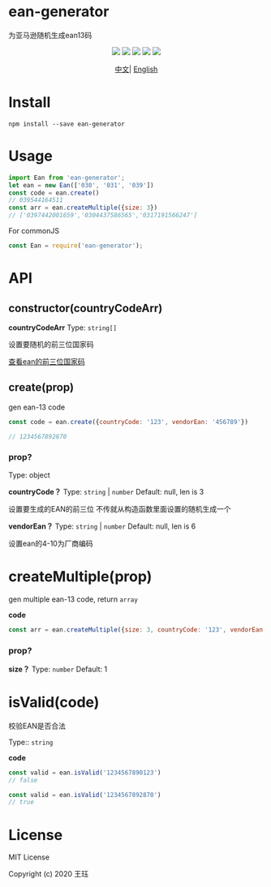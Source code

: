 # ean-generator
为亚马逊随机生成ean13码

<p align="center">
    <a href="https://travis-ci.org/wangjue666/ean-generator"><img src="https://travis-ci.org/wangjue666/ean-generator.svg?branch=master" /></a>
     <a href="https://codecov.io/gh/wangjue666/ean-generator"><img src="https://codecov.io/gh/wangjue666/ean-generator/branch/master/graph/badge.svg" /></a>
    <a href="https://npmcharts.com/compare/ean-generator?minimal=true" rel="nofollow"><img src="https://img.shields.io/npm/dm/ean-generator.svg" style="max-width:100%;"></a>
    <a href="https://www.npmjs.com/package/ean-generator" rel="nofollow"><img src="https://img.shields.io/npm/v/ean-generator.svg" style="max-width:100%;"></a>
    <a href="https://www.npmjs.com/package/ean-generator" rel="nofollow"><img src="https://img.shields.io/npm/l/ean-generator.svg?style=flat" style="max-width:100%;"></a>
</p>

<p align="center">
<a href="./README_zh.md">中文</a>|
<a href="./README.md">English</a>
</p>

# Install

```shell
npm install --save ean-generator
```

# Usage

```javascript
import Ean from 'ean-generator';
let ean = new Ean(['030', '031', '039'])
const code = ean.create()
// 039544164511
const arr = ean.createMultiple({size: 3})
// ['0397442001659','0304437586565','0317191566247']
```

For commonJS

```javascript
const Ean = require('ean-generator');
```

# API
## constructor(countryCodeArr)

**countryCodeArr**
Type: `string[]`

设置要随机的前三位国家码

[查看ean的前三位国家码](https://wangjue666.github.io/ean-generator/EAN%E6%9D%A1%E7%A0%81%E5%89%8D%E4%B8%89%E7%A0%81%E5%9B%BD%E5%AE%B6%E4%BB%A3%E7%A0%81%E6%84%8F%E4%B9%89%E5%A6%82%E4%B8%8B.html)

## create(prop)
gen ean-13 code
```javascript
const code = ean.create({countryCode: '123', vendorEan: '456789'})

// 1234567892870
```

### prop?

Type: object

**countryCode？**
Type: `string` | `number` Default: null, len is 3

设置要生成的EAN的前三位 不传就从构造函数里面设置的随机生成一个

**vendorEan？**
Type: `string` | `number` Default: null, len is 6

设置ean的4-10为厂商编码

# createMultiple(prop)
gen multiple ean-13 code, return `array`

**code**

```javascript
const arr = ean.createMultiple({size: 3, countryCode: '123', vendorEan: '456789'})
```


### prop?

**size？**
Type: `number` Default: 1
# isValid(code)

校验EAN是否合法

Type:: `string`

**code**

```javascript
const valid = ean.isValid('1234567890123')
// false

const valid = ean.isValid('1234567892870')
// true

```

# License

MIT License

Copyright (c) 2020 王珏
